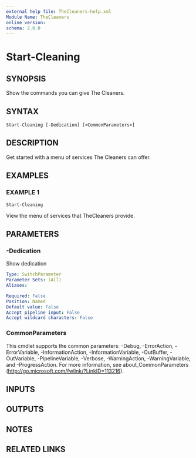 ```yaml
---
external help file: TheCleaners-help.xml
Module Name: TheCleaners
online version:
schema: 2.0.0
---
```


# Start-Cleaning

## SYNOPSIS
Show the commands you can give The Cleaners.

## SYNTAX

```
Start-Cleaning [-Dedication] [<CommonParameters>]
```

## DESCRIPTION
Get started with a menu of services The Cleaners can offer.

## EXAMPLES

### EXAMPLE 1
```
Start-Cleaning
```

View the menu of services that TheCleaners provide.

## PARAMETERS

### -Dedication
Show dedication

```yaml
Type: SwitchParameter
Parameter Sets: (All)
Aliases:

Required: False
Position: Named
Default value: False
Accept pipeline input: False
Accept wildcard characters: False
```

### CommonParameters
This cmdlet supports the common parameters: -Debug, -ErrorAction, -ErrorVariable, -InformationAction, -InformationVariable, -OutBuffer, -OutVariable, -PipelineVariable, -Verbose, -WarningAction, -WarningVariable, and -ProgressAction. 
For more information, see about_CommonParameters (http://go.microsoft.com/fwlink/?LinkID=113216).

## INPUTS

## OUTPUTS

## NOTES

## RELATED LINKS

